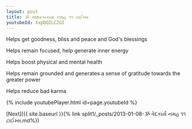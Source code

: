```yaml
---
layout: post
title: ૐ માથરકારાયા નમહ ૧૧ ટાઈમ્સ
youtubeId: XxpDQZLC2GI
---
```

 
 
Helps get goodness, bliss and peace and God's blessings
 
Helps remain focused, help generate inner energy 
 
Helps boost physical and mental health 
 
Helps remain grounded and generates a sense of gratitude towards the greater power 
 
Helps reduce bad karma
 
 
 
 


{% include youtubePlayer.html id=page.youtubeId %}
 
[Next]({{ site.baseurl }}{% link  split1/_posts/2013-01-08-ૐ વેદકાર્ય નમહ ૧૧ ટાઈમ્સ.md%})
 
